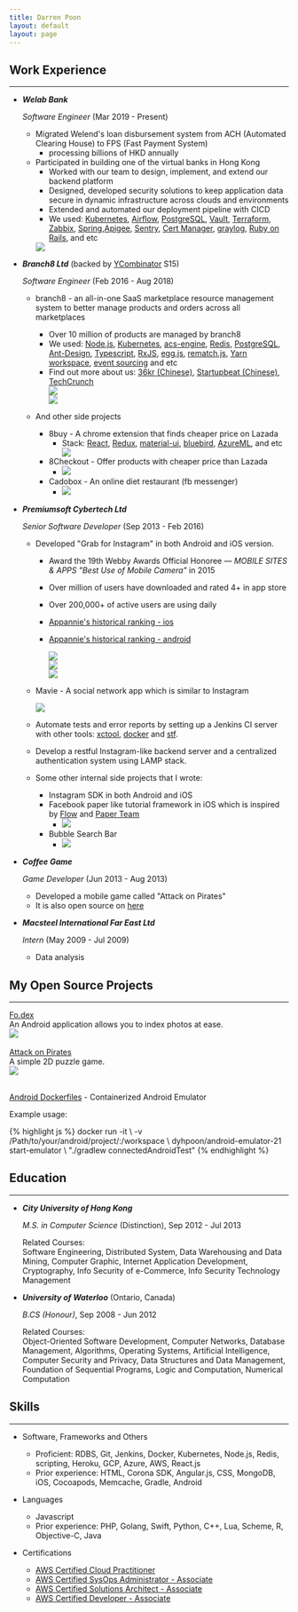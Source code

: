 ```yaml
---
title: Darren Poon
layout: default
layout: page
---
```


## Work Experience
-----
*   ***Welab Bank***

    *Software Engineer* (Mar 2019 - Present)

    - Migrated Welend's loan disbursement system from ACH (Automated Clearing House) to FPS (Fast Payment System)
      - processing billions of HKD annually
    - Participated in building one of the virtual banks in Hong Kong
      - Worked with our team to design, implement, and extend our backend platform
      - Designed, developed security solutions to keep application data secure in dynamic infrastructure across clouds and environments
      - Extended and automated our deployment pipeline with CICD
      - We used: [Kubernetes](https://kubernetes.io/), [Airflow](https://airflow.apache.org/), [PostgreSQL](https://www.postgresql.org/), [Vault](https://www.vaultproject.io/), [Terraform](https://www.terraform.io/), [Zabbix](https://www.zabbix.com/), [Spring](https://spring.io/),[Apigee](https://cloud.google.com/apigee/), [Sentry](https://sentry.io/), [Cert Manager](https://cert-manager.io/), [graylog](https://www.graylog.org/), [Ruby on Rails](https://rubyonrails.org/), and etc
      <div class="section group">
        <div class="col span_1_of_1">
          <img src="https://raw.githubusercontent.com/dyhpoon/dyhpoon.github.io/master/public/screenshots/wlab.png">
        </div>
      </div>

*   ***Branch8 Ltd*** (backed by [YCombinator](https://www.ycombinator.com/) S15)

    *Software Engineer* (Feb 2016 - Aug 2018)

    - branch8 - an all-in-one SaaS marketplace resource management system to better manage products and orders across all marketplaces
      - Over 10 million of products are managed by branch8
	  - We used: [Node.js](https://nodejs.org), [Kubernetes](https://kubernetes.io/), [acs-engine](https://github.com/Azure/acs-engine), [Redis](https://redis.io/), [PostgreSQL](https://www.postgresql.org/), [Ant-Design](https://ant.design/), [Typescript](https://www.typescriptlang.org/), [RxJS](http://reactivex.io/rxjs/), [egg.js](https://github.com/eggjs/egg), [rematch.js](https://github.com/rematch/rematch), [Yarn workspace](https://yarnpkg.com/lang/en/docs/workspaces/), [event sourcing](https://martinfowler.com/eaaDev/EventSourcing.html) and etc
      - Find out more about us: [36kr (Chinese)](https://36kr.com/p/5036350.html), [Startupbeat (Chinese)](http://startupbeat.hkej.com/?p=20805), [TechCrunch](https://techcrunch.com/2015/08/11/branch8/)
		<div class="section group">
			<div class="col span_1_of_1">
				<img src="https://raw.githubusercontent.com/dyhpoon/dyhpoon.github.io/master/public/screenshots/branch8.png">
			</div>
		</div>
		<div class="section group">
			<div class="col span_1_of_1">
				<img src="https://raw.githubusercontent.com/dyhpoon/dyhpoon.github.io/master/public/screenshots/b8-dashboard.png">
			</div>
		</div>

	- And other side projects
		- 8buy - A chrome extension that finds cheaper price on Lazada
			- Stack: [React](https://github.com/facebook/react), [Redux](https://github.com/reactjs/redux), [material-ui](http://www.material-ui.com/#/), [bluebird](https://github.com/petkaantonov/bluebird), [AzureML](https://azure.microsoft.com/zh-tw/services/machine-learning/), and etc
				<div class="section group">
					<div class="col span_1_of_1">
						<img src="https://raw.githubusercontent.com/dyhpoon/dyhpoon.github.io/master/public/screenshots/eightbuy.png">
					</div>
				</div>
		- 8Checkout - Offer products with cheaper price than Lazada
			- ![](https://raw.githubusercontent.com/dyhpoon/dyhpoon.github.io/master/public/screenshots/8checkout.png)
		- Cadobox - An online diet restaurant (fb messenger)
			- ![](https://raw.githubusercontent.com/dyhpoon/dyhpoon.github.io/master/public/screenshots/cadobox.gif)

*   ***Premiumsoft Cybertech Ltd***

    *Senior Software Developer* (Sep 2013 - Feb 2016)

    - Developed "Grab for Instagram" in both Android and iOS version.
    	- Award the 19th Webby Awards Official Honoree — *MOBILE SITES & APPS "Best Use of Mobile Camera"* in 2015
    	- Over million of users have downloaded and rated 4+ in app store
    	- Over 200,000+ of active users are using daily
    	- [Appannie's historical ranking - ios](https://www.appannie.com/apps/ios/app/instagrab-your-instagram-companion/app-ranking/?device=iphone&type=best-ranks)
    	- [Appannie's historical ranking - android](https://www.appannie.com/apps/google-play/app/com.grandsoft.instagrab/app-ranking/?type=best-ranks)

			<div class="section group">
				<div class="col span_1_of_3">
					<img src="https://raw.githubusercontent.com/dyhpoon/dyhpoon.github.io/master/public/screenshots/grab1.gif">
				</div>
				<div class="col span_1_of_3">
					<img src="https://raw.githubusercontent.com/dyhpoon/dyhpoon.github.io/master/public/screenshots/grab2.png">
				</div>
				<div class="col span_1_of_3">
					<img src="https://raw.githubusercontent.com/dyhpoon/dyhpoon.github.io/master/public/screenshots/grab3.png">
				</div>
			</div>
	- Mavie - A social network app which is similar to Instagram
		<div class="section group">
			<div class="col span_1_of_1">
				<img src="https://raw.githubusercontent.com/dyhpoon/dyhpoon.github.io/master/public/screenshots/mavie.png">
			</div>
		</div>
		

    - Automate tests and error reports by setting up a Jenkins CI server with other tools: [xctool](https://github.com/facebook/xctool), [docker](https://github.com/docker/docker) and [stf](https://github.com/openstf/stf).

    - Develop a restful Instagram-like backend server and a centralized authentication system using LAMP stack.

    - Some other internal side projects that I wrote:
		- Instagram SDK in both Android and iOS
		- Facebook paper like tutorial framework in iOS which is inspired by [Flow](https://github.com/OliverLetterer/Flow) and [Paper Team](https://www.youtube.com/watch?v=OiY1cheLpmI)
			- ![](https://raw.githubusercontent.com/dyhpoon/dyhpoon.github.io/master/public/screenshots/tutorial.png)
		- Bubble Search Bar
			- ![](https://raw.githubusercontent.com/dyhpoon/dyhpoon.github.io/master/public/screenshots/bubbleSearchBar.png)

*   ***Coffee Game***

    *Game Developer* (Jun 2013 - Aug 2013)

    - Developed a mobile game called "Attack on Pirates"
    - It is also open source on [here](https://github.com/dyhpoon/game-project)

*   ***Macsteel International Far East Ltd***

    *Intern* (May 2009 - Jul 2009)

    - Data analysis

## My Open Source Projects
-----
<div class="section group">
	<div class="display-block">
		<a href="https://github.com/dyhpoon/Fo.dex">Fo.dex</a>
		<br/>
		An Android application allows you to index photos at ease.
	</div>
	<div class="col span_1_of_2">
		<img src="https://raw.githubusercontent.com/dyhpoon/dyhpoon.github.io/master/public/screenshots/fodex.gif">
	</div>
</div>
<br/>

<div class="section group">
	<div class="display-block">
		<a href="https://github.com/dyhpoon/Attack-on-Pirates">Attack on Pirates</a>
		<br/>
		A simple 2D puzzle game.
	</div>
	<div class="col span_1_of_2">
		<img src="https://raw.githubusercontent.com/dyhpoon/dyhpoon.github.io/master/public/screenshots/aop.gif">
	</div>
</div>
<br/>

[Android Dockerfiles](https://github.com/dyhpoon/Android-Dockerfiles) - Containerized Android Emulator
<p class="italic small-text-size">Example usage:</p>
{% highlight js %}
docker run -it \
-v /Path/to/your/android/project/:/workspace \
dyhpoon/android-emulator-21 start-emulator \
"./gradlew connectedAndroidTest"
{% endhighlight %}

## Education
-----
*   ***City University of Hong Kong***

    *M.S. in Computer Science* (Distinction), Sep 2012 - Jul 2013

    <div class="message tiny-text-size">
	    Related Courses:
	    <div class="italic">
			Software Engineering, Distributed System, Data Warehousing and Data Mining, Computer Graphic, Internet Application Development, Cryptography, Info Security of e-Commerce, Info Security Technology Management
		</div>
    </div>

*	***University of Waterloo*** (Ontario, Canada)

	*B.CS (Honour)*, Sep 2008 - Jun 2012

	<div class="message tiny-text-size">
		Related Courses:
		<div class="italic">
			Object-Oriented Software Development, Computer Networks, Database Management, Algorithms, Operating Systems, Artificial Intelligence, Computer Security and Privacy, Data Structures and Data Management, Foundation of Sequential Programs, Logic and Computation, Numerical Computation
		</div>
	</div>

## Skills
-----
* Software, Frameworks and Others
	* Proficient: RDBS, Git, Jenkins, Docker, Kubernetes, Node.js, Redis, scripting, Heroku, GCP, Azure, AWS, React.js
	* Prior experience: HTML, Corona SDK, Angular.js, CSS, MongoDB, iOS, Cocoapods, Memcache, Gradle, Android

* Languages
	* Javascript
	* Prior experience: PHP, Golang, Swift, Python, C++, Lua, Scheme, R, Objective-C, Java

* Certifications
	* [AWS Certified Cloud Practitioner](https://www.certmetrics.com/amazon/public/badge.aspx?i=9&t=c&d=2018-09-05&ci=AWS00544952)
	* [AWS Certified SysOps Administrator - Associate](https://www.certmetrics.com/amazon/public/badge.aspx?i=3&t=c&d=2018-11-22&ci=AWS00544952)
	* [AWS Certified Solutions Architect - Associate](https://www.certmetrics.com/amazon/public/badge.aspx?i=1&t=c&d=2018-10-29&ci=AWS00544952)
	* [AWS Certified Developer - Associate](https://www.certmetrics.com/amazon/public/badge.aspx?i=2&t=c&d=2018-08-27&ci=AWS00544952)
